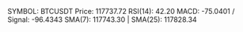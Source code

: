 SYMBOL: BTCUSDT
Price: 117737.72
RSI(14): 42.20
MACD: -75.0401 / Signal: -96.4343
SMA(7): 117743.30 | SMA(25): 117828.34
